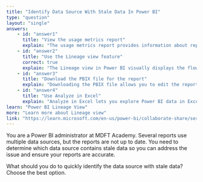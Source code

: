 ```yaml
---
title: "Identify Data Source With Stale Data In Power BI"
type: "question"
layout: "single"
answers:
    - id: "answer1"
      title: "View the usage metrics report"
      explain: "The usage metrics report provides information about report views and user activity, but it does not show when the data was last refreshed."
    - id: "answer2"
      title: "Use the Lineage view feature"
      correct: true
      explain: "The Lineage view in Power BI visually displays the flow of data from datasets to reports and dashboards, including the last refresh time for each data source. This helps you quickly identify which data source has stale data."
    - id: "answer3"
      title: "Download the PBIX file for the report"
      explain: "Downloading the PBIX file allows you to edit the report in Power BI Desktop, but it does not provide information about the freshness of the data."
    - id: "answer4"
      title: "Use Analyze in Excel"
      explain: "Analyze in Excel lets you explore Power BI data in Excel, but it does not show when the data was last refreshed."
learn: "Power BI Lineage View"
more: "Learn more about Lineage view"
link: "https://learn.microsoft.com/en-us/power-bi/collaborate-share/service-data-lineage"
---
```

You are a Power BI administrator at MDFT Academy. Several reports use multiple data sources, but the reports are not up to date. You need to determine which data source contains stale data so you can address the issue and ensure your reports are accurate.

What should you do to quickly identify the data source with stale data? Choose the best option.
